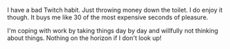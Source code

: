 I have a bad Twitch habit. Just throwing money down the toilet. I do enjoy it though. It buys me like 30 of the most expensive seconds of pleasure.

I'm coping with work by taking things day by day and willfully not thinking about things. Nothing on the horizon if I don't look up!
